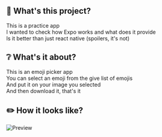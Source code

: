 ## 🤔 What's this project?
This is a practice app<br>
I wanted to check how Expo works and what does it provide<br>
Is it better than just react native (spoilers, it's not)<br>

## ❔ What's it about?
This is an emoji picker app <br>
You can select an emoji from the give list of emojis <br>
And put it on your image you selected <br>
And then download it, that's it <br>

## ✏️ How it looks like? 
![Preview](https://github.com/Rynn-Lee/EmojiPicker_ReactNative/blob/main/assets/Preview.png)

